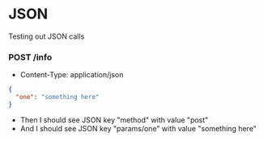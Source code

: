 # JSON

Testing out JSON calls

### POST /info

* Content-Type: application/json

```json
{
  "one": "something here"
}
```

* Then I should see JSON key "method" with value "post"
* And I should see JSON key "params/one" with value "something here"
